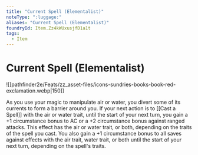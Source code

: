 ```yaml
---
title: "Current Spell (Elementalist)"
noteType: ":luggage:"
aliases: "Current Spell (Elementalist)"
foundryId: Item.Zz4kWUxusjfD1a1t
tags:
  - Item
---
```


# Current Spell (Elementalist)
![[pathfinder2e/Feats/zz_asset-files/icons-sundries-books-book-red-exclamation.webp|150]]

As you use your magic to manipulate air or water, you divert some of its currents to form a barrier around you. If your next action is to [[Cast a Spell]] with the air or water trait, until the start of your next turn, you gain a +1 circumstance bonus to AC or a +2 circumstance bonus against ranged attacks. This effect has the air or water trait, or both, depending on the traits of the spell you cast. You also gain a +1 circumstance bonus to all saves against effects with the air trait, water trait, or both until the start of your next turn, depending on the spell's traits.


